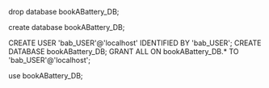  
 
 drop database bookABattery_DB;
 

 create database bookABattery_DB;

CREATE USER 'bab_USER'@'localhost' IDENTIFIED BY 'bab_USER';
CREATE DATABASE bookABattery_DB;
GRANT ALL ON bookABattery_DB.* TO 'bab_USER'@'localhost';
 

use bookABattery_DB;

 